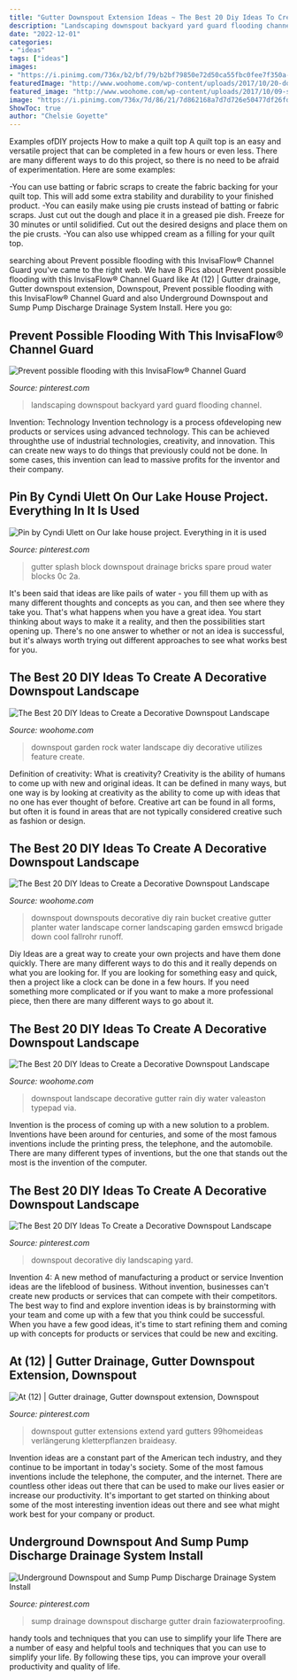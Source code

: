 ```yaml
---
title: "Gutter Downspout Extension Ideas ~ The Best 20 Diy Ideas To Create A Decorative Downspout Landscape"
description: "Landscaping downspout backyard yard guard flooding channel"
date: "2022-12-01"
categories:
- "ideas"
tags: ["ideas"]
images:
- "https://i.pinimg.com/736x/b2/bf/79/b2bf79850e72d50ca55fbc0fee7f350a--patio-ideas-landscaping-ideas.jpg"
featuredImage: "http://www.woohome.com/wp-content/uploads/2017/10/20-downspout-landscape.jpg"
featured_image: "http://www.woohome.com/wp-content/uploads/2017/10/09-stainless-steel-pail-downspout.jpg"
image: "https://i.pinimg.com/736x/7d/86/21/7d862168a7d7d726e50477df26fda25d.jpg"
ShowToc: true
author: "Chelsie Goyette"
---
```



Examples ofDIY projects
How to make a quilt top
A quilt top is an easy and versatile project that can be completed in a few hours or even less. There are many different ways to do this project, so there is no need to be afraid of experimentation. Here are some examples: 

-You can use batting or fabric scraps to create the fabric backing for your quilt top. This will add some extra stability and durability to your finished product. 
-You can easily make using pie crusts instead of batting or fabric scraps. Just cut out the dough and place it in a greased pie dish. Freeze for 30 minutes or until solidified. Cut out the desired designs and place them on the pie crusts. 
-You can also use whipped cream as a filling for your quilt top.

	

		
searching about Prevent possible flooding with this InvisaFlow® Channel Guard you've came to the right web. We have 8 Pics about Prevent possible flooding with this InvisaFlow® Channel Guard like At (12) | Gutter drainage, Gutter downspout extension, Downspout, Prevent possible flooding with this InvisaFlow® Channel Guard and also Underground Downspout and Sump Pump Discharge Drainage System Install. Here you go:
		
    
## Prevent Possible Flooding With This InvisaFlow® Channel Guard

<img loading=lazy src="https://i.pinimg.com/736x/b2/bf/79/b2bf79850e72d50ca55fbc0fee7f350a--patio-ideas-landscaping-ideas.jpg" onerror="this.onerror=null;this.src='https://tse2.mm.bing.net/th?id=OIP.VMiR48EDA5ReQt1Nu29dhwHaHa&amp;pid=15.1';" alt="Prevent possible flooding with this InvisaFlow® Channel Guard">

_Source: pinterest.com_

>landscaping downspout backyard yard guard flooding channel. 

	

Invention: Technology
Invention technology is a process ofdeveloping new products or services using advanced technology. This can be achieved throughthe use of industrial technologies, creativity, and innovation. This can create new ways to do things that previously could not be done. In some cases, this invention can lead to massive profits for the inventor and their company.

    
## Pin By Cyndi Ulett On Our Lake House Project. Everything In It Is Used

<img loading=lazy src="https://i.pinimg.com/736x/0c/2a/ca/0c2aca163d16869ba29940eb88a0b76b--downspout-ideas-gutter-drainage.jpg" onerror="this.onerror=null;this.src='https://tse3.mm.bing.net/th?id=OIP.maeJVn3j3NoP46UZL9yeowHaJ3&amp;pid=15.1';" alt="Pin by Cyndi Ulett on Our lake house project. Everything in it is used">

_Source: pinterest.com_

>gutter splash block downspout drainage bricks spare proud water blocks 0c 2a. 

	

It's been said that ideas are like pails of water - you fill them up with as many different thoughts and concepts as you can, and then see where they take you. That's what happens when you have a great idea. You start thinking about ways to make it a reality, and then the possibilities start opening up. There's no one answer to whether or not an idea is successful, but it's always worth trying out different approaches to see what works best for you.

    
## The Best 20 DIY Ideas To Create A Decorative Downspout Landscape

<img loading=lazy src="http://www.woohome.com/wp-content/uploads/2017/10/10-rock-garden-feature-utilizes-water-from-downspout.jpg" onerror="this.onerror=null;this.src='https://tse3.mm.bing.net/th?id=OIP.OFTNpypkqYh4M1IYegvg4wHaLF&amp;pid=15.1';" alt="The Best 20 DIY Ideas to Create a Decorative Downspout Landscape">

_Source: woohome.com_

>downspout garden rock water landscape diy decorative utilizes feature create. 

	

Definition of creativity: What is creativity?
Creativity is the ability of humans to come up with new and original ideas. It can be defined in many ways, but one way is by looking at creativity as the ability to come up with ideas that no one has ever thought of before. Creative art can be found in all forms, but often it is found in areas that are not typically considered creative such as fashion or design.

    
## The Best 20 DIY Ideas To Create A Decorative Downspout Landscape

<img loading=lazy src="http://www.woohome.com/wp-content/uploads/2017/10/09-stainless-steel-pail-downspout.jpg" onerror="this.onerror=null;this.src='https://tse2.mm.bing.net/th?id=OIP.isg9al7t1pyjEG1p_n57BwHaJ4&amp;pid=15.1';" alt="The Best 20 DIY Ideas to Create a Decorative Downspout Landscape">

_Source: woohome.com_

>downspout downspouts decorative diy rain bucket creative gutter planter water landscape corner landscaping garden emswcd brigade down cool fallrohr runoff. 

	

Diy Ideas are a great way to create your own projects and have them done quickly. There are many different ways to do this and it really depends on what you are looking for. If you are looking for something easy and quick, then a project like a clock can be done in a few hours. If you need something more complicated or if you want to make a more professional piece, then there are many different ways to go about it.

    
## The Best 20 DIY Ideas To Create A Decorative Downspout Landscape

<img loading=lazy src="http://www.woohome.com/wp-content/uploads/2017/10/20-downspout-landscape.jpg" onerror="this.onerror=null;this.src='https://tse4.mm.bing.net/th?id=OIP.zFbVcEsrLbqWLFPbX00kPAHaOo&amp;pid=15.1';" alt="The Best 20 DIY Ideas to Create a Decorative Downspout Landscape">

_Source: woohome.com_

>downspout landscape decorative gutter rain diy water valeaston typepad via. 

	

Invention is the process of coming up with a new solution to a problem. Inventions have been around for centuries, and some of the most famous inventions include the printing press, the telephone, and the automobile. There are many different types of inventions, but the one that stands out the most is the invention of the computer.

    
## The Best 20 DIY Ideas To Create A Decorative Downspout Landscape

<img loading=lazy src="https://i.pinimg.com/736x/7d/86/21/7d862168a7d7d726e50477df26fda25d.jpg" onerror="this.onerror=null;this.src='https://tse3.mm.bing.net/th?id=OIP.aKbhUIBKPCCKVKuyxQwf7gHaL6&amp;pid=15.1';" alt="The Best 20 DIY Ideas To Create a Decorative Downspout Landscape">

_Source: pinterest.com_

>downspout decorative diy landscaping yard. 

	

Invention 4: A new method of manufacturing a product or service
Invention ideas are the lifeblood of business. Without invention, businesses can't create new products or services that can compete with their competitors. The best way to find and explore invention ideas is by brainstorming with your team and come up with a few that you think could be successful. When you have a few good ideas, it's time to start refining them and coming up with concepts for products or services that could be new and exciting.

    
## At (12) | Gutter Drainage, Gutter Downspout Extension, Downspout

<img loading=lazy src="https://i.pinimg.com/736x/eb/90/af/eb90af33144917a3e84406901bcff491.jpg" onerror="this.onerror=null;this.src='https://tse4.mm.bing.net/th?id=OIP.Fn-fmepG-h67JnVpo1mHKwAAAA&amp;pid=15.1';" alt="At (12) | Gutter drainage, Gutter downspout extension, Downspout">

_Source: pinterest.com_

>downspout gutter extensions extend yard gutters 99homeideas verlängerung kletterpflanzen braideasy. 

	

Invention ideas are a constant part of the American tech industry, and they continue to be important in today's society. Some of the most famous inventions include the telephone, the computer, and the internet. There are countless other ideas out there that can be used to make our lives easier or increase our productivity. It's important to get started on thinking about some of the most interesting invention ideas out there and see what might work best for your company or product.

    
## Underground Downspout And Sump Pump Discharge Drainage System Install

<img loading=lazy src="https://i.pinimg.com/originals/d2/1f/d8/d21fd88bcba31452d9e06a0177cd6117.jpg" onerror="this.onerror=null;this.src='https://tse1.mm.bing.net/th?id=OIP.V8uJGlCflfOqcaHgQw7dVAHaJ4&amp;pid=15.1';" alt="Underground Downspout and Sump Pump Discharge Drainage System Install">

_Source: pinterest.com_

>sump drainage downspout discharge gutter drain faziowaterproofing. 

	

handy tools and techniques that you can use to simplify your life
There are a number of easy and helpful tools and techniques that you can use to simplify your life. By following these tips, you can improve your overall productivity and quality of life.

